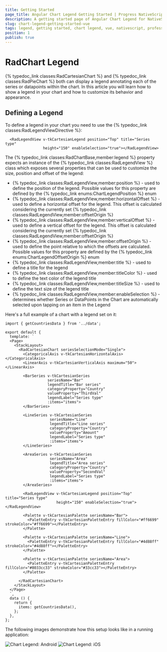 ```yaml
---
title: Getting Started
page_title: Angular Chart Legend Getting Started | Progress NativeScript UI Documentation
description: A getting started page of Angular Chart Legend for NativeScript. This article explains how to utilize the Legend functionality of the Chart component for NativeScript Angular.
slug: chart-legend-getting-started-vue
tags: legend, getting started, chart legend, vue, nativescript, professional, ui
position: 1
publish: true
---
```


# RadChart Legend
{% typedoc_link classes:RadCartesianChart %} and {% typedoc_link classes:RadPieChart %} both can display a legend annotating each of the series or datapoints within the chart. In this article you will learn how to show a legend in your chart and how to customize its behavior and appearance.

## Defining a Legend
To define a legend in your chart you need to use the {% typedoc_link classes:RadLegendViewDirective %}:

```
  <RadLegendView v-tkCartesianLegend position="Top" title="Series type"
                 height="150" enableSelection="true"></RadLegendView>
```

The {% typedoc_link classes:RadChartBase,member:legend %} property expects an instance of the {% typedoc_link classes:RadLegendView %} class which exposes several properties that can be used to customize the size, position and offset of the legend:

- {% typedoc_link classes:RadLegendView,member:position %} - used to define the position of the legend. Possible values for this property are defined by the {% typedoc_link enums:ChartLegendPosition %} enum
- {% typedoc_link classes:RadLegendView,member:horizontalOffset %} - used to define a horizontal offset for the legend. This offset is calculated considering the currently set {% typedoc_link classes:RadLegendView,member:offsetOrigin %}
- {% typedoc_link classes:RadLegendView,member:verticalOffset %} - used to define a vertical offset for the legend. This offset is calculated considering the currently set {% typedoc_link classes:RadLegendView,member:offsetOrigin %}
- {% typedoc_link classes:RadLegendView,member:offsetOrigin %} - used to define the point relative to which the offsets are calculated. Possible values for this property are defined by the {% typedoc_link enums:ChartLegendOffsetOrigin %} enum
- {% typedoc_link classes:RadLegendView,member:title %} - used to define a title for the legend
- {% typedoc_link classes:RadLegendView,member:titleColor %} - used to define the text color of the legend title
- {% typedoc_link classes:RadLegendView,member:titleSize %} - used to define the text size of the legend title
- {% typedoc_link classes:RadLegendView,member:enableSelection %} - determines whether Series or DataPoints in the Chart are automatically selected upon tapping on an item in the Legend

Here's a full example of a chart with a legend set on it:

```
import { getCountriesData } from '../data';

export default {
  template: `
  <Page>
    <StackLayout>
      <RadCartesianChart seriesSelectionMode="Single">
        <CategoricalAxis v-tkCartesianHorizontalAxis></CategoricalAxis>
        <LinearAxis v-tkCartesianVerticalAxis maximum="50"></LinearAxis>

        <BarSeries v-tkCartesianSeries
                   seriesName="Bar"
                   legendTitle="Bar series"
                   categoryProperty="Country"
                   valueProperty="ThirdVal"
                   legendLabel="Series type"
                   :items="items">
        </BarSeries>

        <LineSeries v-tkCartesianSeries
                    seriesName="Line"
                    legendTitle="Line series"
                    categoryProperty="Country"
                    valueProperty="Amount"
                    legendLabel="Series type"
                    :items="items">
        </LineSeries>

        <AreaSeries v-tkCartesianSeries
                    seriesName="Area"
                    legendTitle="Area series"
                    categoryProperty="Country"
                    valueProperty="SecondVal"
                    legendLabel="Series type"
                    :items="items">
        </AreaSeries>

        <RadLegendView v-tkCartesianLegend position="Top" title="Series type"
                       height="150" enableSelection="true"></RadLegendView>

        <Palette v-tkCartesianPalette seriesName="Bar">
          <PaletteEntry v-tkCartesianPaletteEntry fillColor="#ff6699" strokeColor="#ff6699"></PaletteEntry>
        </Palette>

        <Palette v-tkCartesianPalette seriesName="Line">
          <PaletteEntry v-tkCartesianPaletteEntry fillColor="#4d88ff" strokeColor="#4d88ff"></PaletteEntry>
        </Palette>

        <Palette v-tkCartesianPalette seriesName="Area">
          <PaletteEntry v-tkCartesianPaletteEntry fillColor="#8033cc33" strokeColor="#33cc33"></PaletteEntry>
        </Palette>

      </RadCartesianChart>
    </StackLayout>
  </Page>
  `,
  data () {
    return {
      items: getCountriesData(),
    };
  },
};
```

The following images demonstrate how this setup looks like in a running application:

![Chart Legend: Android](../../../../ui/img/ns_ui/chart-legend-android.png "Chart Legend: Android") ![Chart Legend: iOS](../../../../ui/img/ns_ui/chart-legend-ios.png "Chart Legend: iOS")
